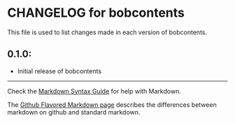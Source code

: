 # CHANGELOG for bobcontents

This file is used to list changes made in each version of bobcontents.

## 0.1.0:

* Initial release of bobcontents

- - -
Check the [Markdown Syntax Guide](http://daringfireball.net/projects/markdown/syntax) for help with Markdown.

The [Github Flavored Markdown page](http://github.github.com/github-flavored-markdown/) describes the differences between markdown on github and standard markdown.

